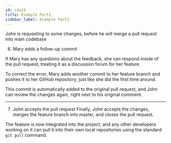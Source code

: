 ```yaml
---
id: s3a14
title: Example Part1
sidebar_label: Example Part1
---
```


John is requesting to some changes, before he will merge a pull request into main codebase
<!-- Pull Request: Comment -->

6. Mary adds a follow-up commit

If Mary has any questions about the feedback, she can respond inside of the pull request, treating it as a discussion forum for her feature.






To correct the error, Mary adds another commit to her feature branch and pushes it to her GitHub repository, just like she did the first time around.


This commit is automatically added to the original pull request, and John can review the changes again, right next to his original comment.


---


7. John accepts the pull request
Finally, John accepts the changes, merges the feature branch into master, and closes the pull request.

The feature is now integrated into the project, and any other developers working on it can pull it into their own local repositories using the standard `git pull` command.
